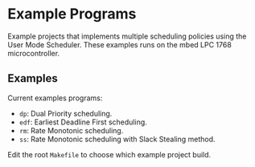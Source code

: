 # Example Programs
Example projects that implements multiple scheduling policies using the User Mode Scheduler. These examples runs on the mbed LPC 1768 microcontroller.

## Examples
Current examples programs:
* `dp`: Dual Priority scheduling.
* `edf`: Earliest Deadline First scheduling.
* `rm`: Rate Monotonic scheduling.
* `ss`: Rate Monotonic scheduling with Slack Stealing method.

Edit the root `Makefile` to choose which example project build. 

